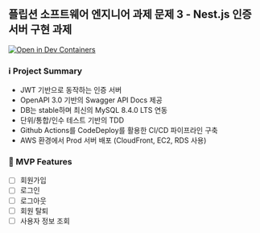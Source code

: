 ## 플립션 소프트웨어 엔지니어 과제 문제 3 - Nest.js 인증 서버 구현 과제

[![Open in Dev Containers](https://img.shields.io/static/v1?label=Dev%20Containers&message=Open&color=blue&logo=visualstudiocode)](https://vscode.dev/redirect?url=vscode://ms-vscode-remote.remote-containers/cloneInVolume?url=https://github.com/TProgramer/fliption_assignment_auth_server.git)

### ℹ️ Project Summary

- JWT 기반으로 동작하는 인증 서버
- OpenAPI 3.0 기반의 Swagger API Docs 제공
- DB는 stable하며 최신의 MySQL 8.4.0 LTS 연동
- 단위/통합/인수 테스트 기반의 TDD
- Github Actions를 CodeDeploy를 활용한 CI/CD 파이프라인 구축
- AWS 환경에서 Prod 서버 배포 (CloudFront, EC2, RDS 사용)

### 🎯 MVP Features

- [ ] 회원가입
- [ ] 로그인
- [ ] 로그아웃
- [ ] 회원 탈퇴
- [ ] 사용자 정보 조회
